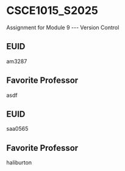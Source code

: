 # CSCE1015_S2025

Assignment for Module 9 --- Version Control

## EUID
am3287
## Favorite Professor
asdf
## EUID
saa0565
## Favorite Professor
haliburton
